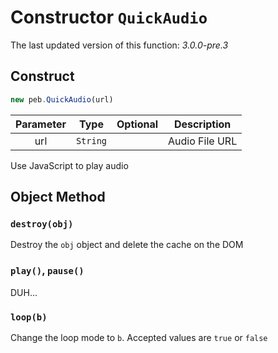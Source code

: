 # Constructor `QuickAudio`
The last updated version of this function: *3.0.0-pre.3*
## Construct
```javascript
new peb.QuickAudio(url)
```
| Parameter | Type | Optional | Description |
| :---: | :---: | :---: | :---: |
| url | `String` | | Audio File URL |
Use JavaScript to play audio
## Object Method
### `destroy(obj)`
Destroy the `obj` object and delete the cache on the DOM
### `play()`, `pause()`
DUH...
### `loop(b)`
Change the loop mode to `b`. Accepted values are `true` or `false`
